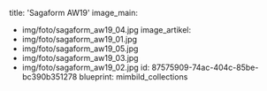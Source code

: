 title: 'Sagaform AW19'
image_main:
  - img/foto/sagaform_aw19_04.jpg
image_artikel:
  - img/foto/sagaform_aw19_01.jpg
  - img/foto/sagaform_aw19_05.jpg
  - img/foto/sagaform_aw19_03.jpg
  - img/foto/sagaform_aw19_02.jpg
id: 87575909-74ac-404c-85be-bc390b351278
blueprint: mimbild_collections
